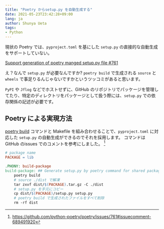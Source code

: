 ```yaml
---
title: "Poetry からsetup.py を自動生成する"
date: 2021-05-23T23:42:28+09:00
lang: ja
author: Shunya Ueta
tags:
- Python
---
```


現状の Poetry では、`pyproject.toml` を基にした `setup.py` の直接的な自動生成をサポートしていない。

[Support generation of poetry manged setup.py file #761](https://github.com/python-poetry/poetry/issues/761)

え？なんで `setup.py` が必要なんですか? `poetry build` で生成される `source` と `wheels` で事足りるんじゃないですかというツッコミがあると思います。

`PyPI` や `Jflog` などでホストせずに、GitHub のリポジトリでパッケージを管理してたり、特定のディレクトリをパッケージとして扱う際には、`setup.py` での依存関係の記述が必要です。

## Poetry による実現方法

[poetry build](https://python-poetry.org/docs/cli/#build) コマンドと Makefile を組み合わせることで、`pyproject.toml` に対応した `setup.py` の自動生成ができるのでそれを採用します。
コマンドはGitHub のissues でのコメントを参考にしました。 [^1]

```Makefile
# package name
PACKAGE = lib

.PHONY: build-package
build-package: ## Generate setup.py by poetry command for shared package 
    poetry build
    # source ./dist で解凍
    tar zxvf dist/$(PACKAGE).tar.gz -C ./dist
    # setup.py を手元にコピー
    cp dist/$(PACKAGE)/setup.py setup.py
    # poetry build で生成されたファイルをすべて削除
    rm -rf dist
```

[^1]: https://github.com/python-poetry/poetry/issues/761#issuecomment-689491920
